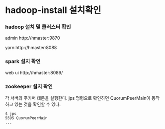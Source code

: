 # hadoop-install 설치확인

### hadoop 설치 및 클러스터 확인

admin http://hmaster:9870

yarn http://hmaster:8088

###  spark 설치 확인
web ui http://hmaster:8089/

###  zookeeper 설치 확인
각 서버의 주키퍼 데몬을 실행한다.
jps 명령으로 확인하면 QuorumPeerMain이 동작하고 있는 것을 확인할 수 있다.

```
$ jps
5595 QuorumPeerMain
...
```
